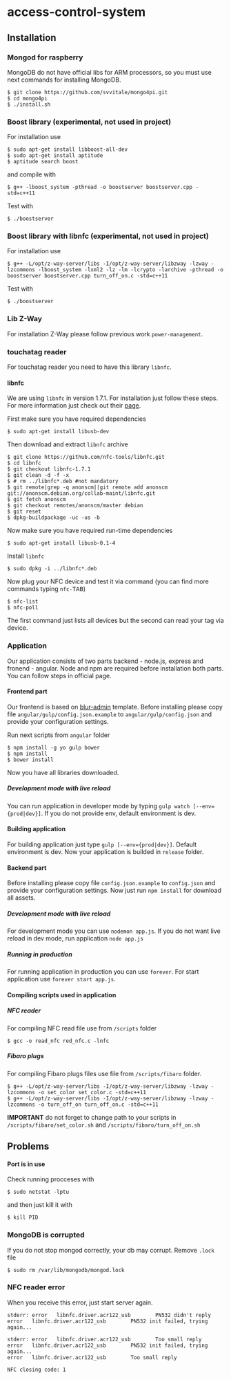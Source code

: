 # access-control-system

## Installation
### Mongod for raspberry
MongoDB do not have official libs for ARM processors, so you must use next commands for installing MongoDB.
```{r, engine='bash', count_lines}
$ git clone https://github.com/svvitale/mongo4pi.git
$ cd mongo4pi
$ ./install.sh
```

### Boost library (experimental, not used in project)
For installation use
```{r, engine='bash', count_lines}
$ sudo apt-get install libboost-all-dev
$ sudo apt-get install aptitude
$ aptitude search boost
```
and compile with
```{r, engine='bash', count_lines}
$ g++ -lboost_system -pthread -o boostserver boostserver.cpp -std=c++11
```
Test with
```{r, engine='bash', count_lines}
$ ./boostserver
```

### Boost library with libnfc (experimental, not used in project)
For installation use
```{r, engine='bash', count_lines}
$ g++ -L/opt/z-way-server/libs -I/opt/z-way-server/libzway -lzway -lzcommons -lboost_system -lxml2 -lz -lm -lcrypto -larchive -pthread -o boostserver boostserver.cpp turn_off_on.c -std=c++11
```
Test with
```{r, engine='bash', count_lines}
$ ./boostserver
```


### Lib Z-Way
For installation Z-Way please follow previous work `power-management`.

### touchatag reader
For touchatag reader you need to have this library `libnfc`.
#### libnfc
We are using `libnfc` in version 1.7.1. For installation just follow these steps. For more information just check out their [page](http://nfc-tools.org/).

First make sure you have required dependencies
```{r, engine='bash', count_lines}
$ sudo apt-get install libusb-dev
```

Then download and extract `libnfc` archive
```{r, engine='bash', count_lines}
$ git clone https://github.com/nfc-tools/libnfc.git
$ cd libnfc
$ git checkout libnfc-1.7.1
$ git clean -d -f -x
$ # rm ../libnfc*.deb #not mandatory
$ git remote|grep -q anonscm||git remote add anonscm git://anonscm.debian.org/collab-maint/libnfc.git
$ git fetch anonscm
$ git checkout remotes/anonscm/master debian
$ git reset
$ dpkg-buildpackage -uc -us -b
```

Now make sure you have required run-time dependencies
```{r, engine='bash', count_lines}
$ sudo apt-get install libusb-0.1-4
```

Install `libnfc`
```{r, engine='bash', count_lines}
$ sudo dpkg -i ../libnfc*.deb
```

Now plug your NFC device and test it via command (you can find more commands typing `nfc-`<kbd>TAB</kbd>)
```{r, engine='bash', count_lines}
$ nfc-list
$ nfc-poll
```
The first command just lists all devices but the second can read your tag via device.


### Application
Our application consists of two parts backend - node.js, express and fronend - angular. Node and npm are required before installation both parts. You can follow steps in official page.

#### Frontend part
Our frontend is based on [blur-admin](https://github.com/akveo/blur-admin) template. Before installing please copy file `angular/gulp/config.json.example` to `angular/gulp/config.json` and provide your configuration settings.

Run next scripts from `angular` folder
```{r, engine='bash', count_lines}
$ npm install -g yo gulp bower
$ npm install
$ bower install
```
Now you have all libraries downloaded.

##### Development mode with live reload
You can run application in developer mode by typing `gulp watch [--env={prod|dev}]`. If you do not provide env, default environment is dev.

#### Building application
For building application just type `gulp [--env={prod|dev}]`. Default environment is dev. Now your application is builded in `release` folder.

#### Backend part
Before installing please copy file `config.json.example` to `config.json` and provide your configuration settings. Now just run `npm install` for download all assets.

##### Development mode with live reload
For development mode you can use `nodemon app.js`. If you do not want live reload in dev mode, run application `node app.js`

##### Running in production
For running application in production you can use `forever`. For start application use `forever start app.js`.

#### Compiling scripts used in application
##### NFC reader
For compiling NFC read file use from `/scripts` folder
```{r, engine='bash', count_lines}
$ gcc -o read_nfc red_nfc.c -lnfc
```

##### Fibaro plugs
For compiling Fibaro plugs files use file from `/scripts/fibaro` folder.
```{r, engine='bash', count_lines}
$ g++ -L/opt/z-way-server/libs -I/opt/z-way-server/libzway -lzway -lzcommons -o set_color set_color.c -std=c++11
$ g++ -L/opt/z-way-server/libs -I/opt/z-way-server/libzway -lzway -lzcommons -o turn_off_on turn_off_on.c -std=c++11
```
**IMPORTANT** do not forget to change path to your scripts in `/scripts/fibaro/set_color.sh` and `/scripts/fibaro/turn_off_on.sh`


## Problems
#### Port is in use
Check running procceses with
```{r, engine='bash', count_lines}
$ sudo netstat -lptu
```
and then just kill it with
```{r, engine='bash', count_lines}
$ kill PID
```

### MongoDB is corrupted
If you do not stop mongod correctly, your db may corrupt. Remove `.lock` file
```{r, engine='bash', count_lines}
$ sudo rm /var/lib/mongodb/mongod.lock
```

### NFC reader error
When you receive this error, just start server again.
```{r, engine='bash', count_lines}
stderr: error   libnfc.driver.acr122_usb        PN532 didn't reply
error   libnfc.driver.acr122_usb        PN532 init failed, trying again...

stderr: error   libnfc.driver.acr122_usb        Too small reply
error   libnfc.driver.acr122_usb        PN532 init failed, trying again...
error   libnfc.driver.acr122_usb        Too small reply

NFC closing code: 1
```

